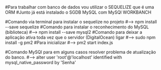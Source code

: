 #Para trabalhar com banco de dados vou utilizar o SEQUELIZE que é uma ORM
#Junto já está instalado o SGDB MySQL com MySQl WORKBANCH


#Comando via terminal para instalar o sequelize no projeto
     #-->  npm install --save sequelize
#Comando para instalar o reconhecimento do MySQL (biblioteca)
     #-->  npm install --save mysql2
#Comando para deixar a aplicação ativa toda vez que o servidor (DigitalOcean) ligar
     #--> sudo npm install -g pm2
          #Para inicializar
               #--> pm2 start index.js

#Comando MySQl para em alguns casos resolver problema de atualização do banco. 
     #--> alter user 'root'@'localhost' identified with mysql_native_password by 'Senha'
